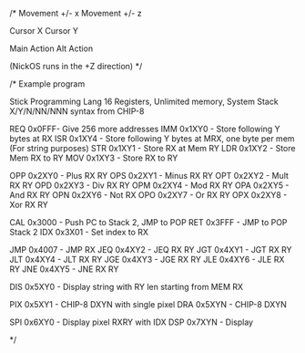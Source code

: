 /*
Movement +/- x
Movement +/- z

Cursor X
Cursor Y

Main Action
Alt Action

(NickOS runs in the +Z direction)
*/

/* Example program

Stick Programming Lang
16 Registers, Unlimited memory, System Stack
X/Y/N/NN/NNN syntax from CHIP-8

REQ 0x0FFF- Give 256 more addresses
IMM 0x1XY0 - Store following Y bytes at RX
ISR 0x1XY4 - Store following Y bytes at MRX, one byte per mem (For string purposes)
STR 0x1XY1 - Store RX at Mem RY
LDR 0x1XY2 - Store Mem RX to RY
MOV 0x1XY3 - Store RX to RY

OPP 0x2XY0 - Plus RX RY
OPS 0x2XY1 - Minus RX RY
OPT 0x2XY2 - Mult RX RY
OPD 0x2XY3 - Div RX RY
OPM 0x2XY4 - Mod RX RY
OPA 0x2XY5 - And RX RY
OPN 0x2XY6 - Not RX
OPO 0x2XY7 - Or RX RY
OPX 0x2XY8 - Xor RX RY

CAL 0x3000 - Push PC to Stack 2, JMP to POP
RET 0x3FFF - JMP to POP Stack 2
IDX 0x3X01 - Set index to RX

JMP 0x4007 - JMP RX
JEQ 0x4XY2 - JEQ RX RY
JGT 0x4XY1 - JGT RX RY
JLT 0x4XY4 - JLT RX RY
JGE 0x4XY3 - JGE RX RY
JLE 0x4XY6 - JLE RX RY
JNE 0x4XY5 - JNE RX RY

DIS 0x5XY0 - Display string with RY len starting from MEM RX

PIX 0x5XY1 - CHIP-8 DXYN with single pixel
DRA 0x5XYN - CHIP-8 DXYN

SPI 0x6XY0 - Display pixel RXRY with IDX
DSP 0x7XYN - Display 

*/
